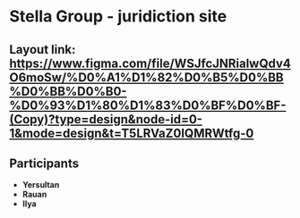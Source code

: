 # Stella Group - juridiction site

## Layout link: <https://www.figma.com/file/WSJfcJNRialwQdv4O6moSw/%D0%A1%D1%82%D0%B5%D0%BB%D0%BB%D0%B0-%D0%93%D1%80%D1%83%D0%BF%D0%BF-(Copy)?type=design&node-id=0-1&mode=design&t=T5LRVaZ0IQMRWtfg-0>

## Participants

- **Yersultan**
- **Rauan**
- **Ilya**
